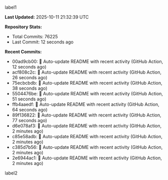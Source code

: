 
label1 
<!-- ACTIVITY_START -->
**Last Updated:** 2025-10-11 21:32:39 UTC

**Repository Stats:**
- Total Commits: 76225
- Last Commit: 12 seconds ago

**Recent Commits:**
- 00ad9cb00: 🤖 Auto-update README with recent activity (GitHub Action, 12 seconds ago)
- acf808c2c: 🤖 Auto-update README with recent activity (GitHub Action, 26 seconds ago)
- 75ecbcbdb: 🤖 Auto-update README with recent activity (GitHub Action, 38 seconds ago)
- 5504476be: 🤖 Auto-update README with recent activity (GitHub Action, 51 seconds ago)
- ffb4aaedf: 🤖 Auto-update README with recent activity (GitHub Action, 64 seconds ago)
- 89f136822: 🤖 Auto-update README with recent activity (GitHub Action, 77 seconds ago)
- d6e078af3: 🤖 Auto-update README with recent activity (GitHub Action, 2 minutes ago)
- c85e58adb: 🤖 Auto-update README with recent activity (GitHub Action, 2 minutes ago)
- c385d7b56: 🤖 Auto-update README with recent activity (GitHub Action, 2 minutes ago)
- 2e6944ac1: 🤖 Auto-update README with recent activity (GitHub Action, 2 minutes ago)
<!-- ACTIVITY_END -->

label2
